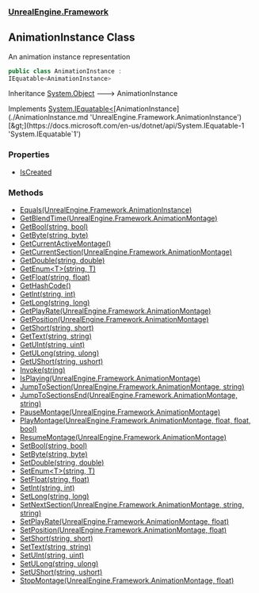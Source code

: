 ### [UnrealEngine.Framework](./UnrealEngine-Framework.md 'UnrealEngine.Framework')
## AnimationInstance Class
An animation instance representation  
```csharp
public class AnimationInstance :
IEquatable<AnimationInstance>
```
Inheritance [System.Object](https://docs.microsoft.com/en-us/dotnet/api/System.Object 'System.Object') &#129106; AnimationInstance  

Implements [System.IEquatable&lt;](https://docs.microsoft.com/en-us/dotnet/api/System.IEquatable-1 'System.IEquatable`1')[AnimationInstance](./AnimationInstance.md 'UnrealEngine.Framework.AnimationInstance')[&gt;](https://docs.microsoft.com/en-us/dotnet/api/System.IEquatable-1 'System.IEquatable`1')  
### Properties
- [IsCreated](./AnimationInstance-IsCreated.md 'UnrealEngine.Framework.AnimationInstance.IsCreated')
### Methods
- [Equals(UnrealEngine.Framework.AnimationInstance)](./AnimationInstance-Equals(AnimationInstance).md 'UnrealEngine.Framework.AnimationInstance.Equals(UnrealEngine.Framework.AnimationInstance)')
- [GetBlendTime(UnrealEngine.Framework.AnimationMontage)](./AnimationInstance-GetBlendTime(AnimationMontage).md 'UnrealEngine.Framework.AnimationInstance.GetBlendTime(UnrealEngine.Framework.AnimationMontage)')
- [GetBool(string, bool)](./AnimationInstance-GetBool(string_bool).md 'UnrealEngine.Framework.AnimationInstance.GetBool(string, bool)')
- [GetByte(string, byte)](./AnimationInstance-GetByte(string_byte).md 'UnrealEngine.Framework.AnimationInstance.GetByte(string, byte)')
- [GetCurrentActiveMontage()](./AnimationInstance-GetCurrentActiveMontage().md 'UnrealEngine.Framework.AnimationInstance.GetCurrentActiveMontage()')
- [GetCurrentSection(UnrealEngine.Framework.AnimationMontage)](./AnimationInstance-GetCurrentSection(AnimationMontage).md 'UnrealEngine.Framework.AnimationInstance.GetCurrentSection(UnrealEngine.Framework.AnimationMontage)')
- [GetDouble(string, double)](./AnimationInstance-GetDouble(string_double).md 'UnrealEngine.Framework.AnimationInstance.GetDouble(string, double)')
- [GetEnum&lt;T&gt;(string, T)](./AnimationInstance-GetEnum-T-(string_T).md 'UnrealEngine.Framework.AnimationInstance.GetEnum&lt;T&gt;(string, T)')
- [GetFloat(string, float)](./AnimationInstance-GetFloat(string_float).md 'UnrealEngine.Framework.AnimationInstance.GetFloat(string, float)')
- [GetHashCode()](./AnimationInstance-GetHashCode().md 'UnrealEngine.Framework.AnimationInstance.GetHashCode()')
- [GetInt(string, int)](./AnimationInstance-GetInt(string_int).md 'UnrealEngine.Framework.AnimationInstance.GetInt(string, int)')
- [GetLong(string, long)](./AnimationInstance-GetLong(string_long).md 'UnrealEngine.Framework.AnimationInstance.GetLong(string, long)')
- [GetPlayRate(UnrealEngine.Framework.AnimationMontage)](./AnimationInstance-GetPlayRate(AnimationMontage).md 'UnrealEngine.Framework.AnimationInstance.GetPlayRate(UnrealEngine.Framework.AnimationMontage)')
- [GetPosition(UnrealEngine.Framework.AnimationMontage)](./AnimationInstance-GetPosition(AnimationMontage).md 'UnrealEngine.Framework.AnimationInstance.GetPosition(UnrealEngine.Framework.AnimationMontage)')
- [GetShort(string, short)](./AnimationInstance-GetShort(string_short).md 'UnrealEngine.Framework.AnimationInstance.GetShort(string, short)')
- [GetText(string, string)](./AnimationInstance-GetText(string_string).md 'UnrealEngine.Framework.AnimationInstance.GetText(string, string)')
- [GetUInt(string, uint)](./AnimationInstance-GetUInt(string_uint).md 'UnrealEngine.Framework.AnimationInstance.GetUInt(string, uint)')
- [GetULong(string, ulong)](./AnimationInstance-GetULong(string_ulong).md 'UnrealEngine.Framework.AnimationInstance.GetULong(string, ulong)')
- [GetUShort(string, ushort)](./AnimationInstance-GetUShort(string_ushort).md 'UnrealEngine.Framework.AnimationInstance.GetUShort(string, ushort)')
- [Invoke(string)](./AnimationInstance-Invoke(string).md 'UnrealEngine.Framework.AnimationInstance.Invoke(string)')
- [IsPlaying(UnrealEngine.Framework.AnimationMontage)](./AnimationInstance-IsPlaying(AnimationMontage).md 'UnrealEngine.Framework.AnimationInstance.IsPlaying(UnrealEngine.Framework.AnimationMontage)')
- [JumpToSection(UnrealEngine.Framework.AnimationMontage, string)](./AnimationInstance-JumpToSection(AnimationMontage_string).md 'UnrealEngine.Framework.AnimationInstance.JumpToSection(UnrealEngine.Framework.AnimationMontage, string)')
- [JumpToSectionsEnd(UnrealEngine.Framework.AnimationMontage, string)](./AnimationInstance-JumpToSectionsEnd(AnimationMontage_string).md 'UnrealEngine.Framework.AnimationInstance.JumpToSectionsEnd(UnrealEngine.Framework.AnimationMontage, string)')
- [PauseMontage(UnrealEngine.Framework.AnimationMontage)](./AnimationInstance-PauseMontage(AnimationMontage).md 'UnrealEngine.Framework.AnimationInstance.PauseMontage(UnrealEngine.Framework.AnimationMontage)')
- [PlayMontage(UnrealEngine.Framework.AnimationMontage, float, float, bool)](./AnimationInstance-PlayMontage(AnimationMontage_float_float_bool).md 'UnrealEngine.Framework.AnimationInstance.PlayMontage(UnrealEngine.Framework.AnimationMontage, float, float, bool)')
- [ResumeMontage(UnrealEngine.Framework.AnimationMontage)](./AnimationInstance-ResumeMontage(AnimationMontage).md 'UnrealEngine.Framework.AnimationInstance.ResumeMontage(UnrealEngine.Framework.AnimationMontage)')
- [SetBool(string, bool)](./AnimationInstance-SetBool(string_bool).md 'UnrealEngine.Framework.AnimationInstance.SetBool(string, bool)')
- [SetByte(string, byte)](./AnimationInstance-SetByte(string_byte).md 'UnrealEngine.Framework.AnimationInstance.SetByte(string, byte)')
- [SetDouble(string, double)](./AnimationInstance-SetDouble(string_double).md 'UnrealEngine.Framework.AnimationInstance.SetDouble(string, double)')
- [SetEnum&lt;T&gt;(string, T)](./AnimationInstance-SetEnum-T-(string_T).md 'UnrealEngine.Framework.AnimationInstance.SetEnum&lt;T&gt;(string, T)')
- [SetFloat(string, float)](./AnimationInstance-SetFloat(string_float).md 'UnrealEngine.Framework.AnimationInstance.SetFloat(string, float)')
- [SetInt(string, int)](./AnimationInstance-SetInt(string_int).md 'UnrealEngine.Framework.AnimationInstance.SetInt(string, int)')
- [SetLong(string, long)](./AnimationInstance-SetLong(string_long).md 'UnrealEngine.Framework.AnimationInstance.SetLong(string, long)')
- [SetNextSection(UnrealEngine.Framework.AnimationMontage, string, string)](./AnimationInstance-SetNextSection(AnimationMontage_string_string).md 'UnrealEngine.Framework.AnimationInstance.SetNextSection(UnrealEngine.Framework.AnimationMontage, string, string)')
- [SetPlayRate(UnrealEngine.Framework.AnimationMontage, float)](./AnimationInstance-SetPlayRate(AnimationMontage_float).md 'UnrealEngine.Framework.AnimationInstance.SetPlayRate(UnrealEngine.Framework.AnimationMontage, float)')
- [SetPosition(UnrealEngine.Framework.AnimationMontage, float)](./AnimationInstance-SetPosition(AnimationMontage_float).md 'UnrealEngine.Framework.AnimationInstance.SetPosition(UnrealEngine.Framework.AnimationMontage, float)')
- [SetShort(string, short)](./AnimationInstance-SetShort(string_short).md 'UnrealEngine.Framework.AnimationInstance.SetShort(string, short)')
- [SetText(string, string)](./AnimationInstance-SetText(string_string).md 'UnrealEngine.Framework.AnimationInstance.SetText(string, string)')
- [SetUInt(string, uint)](./AnimationInstance-SetUInt(string_uint).md 'UnrealEngine.Framework.AnimationInstance.SetUInt(string, uint)')
- [SetULong(string, ulong)](./AnimationInstance-SetULong(string_ulong).md 'UnrealEngine.Framework.AnimationInstance.SetULong(string, ulong)')
- [SetUShort(string, ushort)](./AnimationInstance-SetUShort(string_ushort).md 'UnrealEngine.Framework.AnimationInstance.SetUShort(string, ushort)')
- [StopMontage(UnrealEngine.Framework.AnimationMontage, float)](./AnimationInstance-StopMontage(AnimationMontage_float).md 'UnrealEngine.Framework.AnimationInstance.StopMontage(UnrealEngine.Framework.AnimationMontage, float)')
